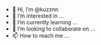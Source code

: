 - 👋 Hi, I’m @kuzznn
- 👀 I’m interested in ...
- 🌱 I’m currently learning ...
- 💞️ I’m looking to collaborate on ...
- 📫 How to reach me ...

<!---
kuzznn/kuzznn is a ✨ special ✨ repository because its `README.md` (this file) appears on your GitHub profile.
You can click the Preview link to take a look at your changes.
--->

